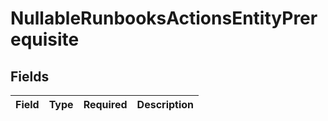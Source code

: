 # NullableRunbooksActionsEntityPrerequisite


## Fields

| Field       | Type        | Required    | Description |
| ----------- | ----------- | ----------- | ----------- |